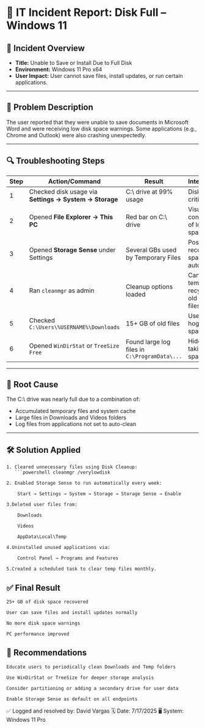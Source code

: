# 💽 IT Incident Report: Disk Full – Windows 11

## 📌 Incident Overview
- **Title:** Unable to Save or Install Due to Full Disk  
- **Environment:** Windows 11 Pro x64  
- **User Impact:** User cannot save files, install updates, or run certain applications.

---

## 🧾 Problem Description
The user reported that they were unable to save documents in Microsoft Word and were receiving low disk space warnings. Some applications (e.g., Chrome and Outlook) were also crashing unexpectedly.

---

## 🔍 Troubleshooting Steps

| Step | Action/Command | Result | Interpretation |
|------|----------------|--------|----------------|
| 1 | Checked disk usage via **Settings → System → Storage** | C:\ drive at 99% usage | Disk is critically full |
| 2 | Opened **File Explorer → This PC** | Red bar on C:\ drive | Visual confirmation of low disk space |
| 3 | Opened **Storage Sense** under Settings | Several GBs used by Temporary Files | Possible to recover space automatically |
| 4 | Ran `cleanmgr` as admin | Cleanup options loaded | Can delete temp files, recycle bin, old Windows files |
| 5 | Checked `C:\Users\%USERNAME%\Downloads` | 15+ GB of old files | User storage hogging space |
| 6 | Opened `WinDirStat` or `TreeSize Free` | Found large log files in `C:\ProgramData\...` | Hidden files taking up disk space |

---

## 🧩 Root Cause
The C:\ drive was nearly full due to a combination of:
- Accumulated temporary files and system cache
- Large files in Downloads and Videos folders
- Log files from applications not set to auto-clean

---

## 🛠️ Solution Applied

    1. Cleared unnecessary files using Disk Cleanup:
       ```powershell cleanmgr /verylowdisk

    2. Enabled Storage Sense to run automatically every week:

        Start → Settings → System → Storage → Storage Sense → Enable

    3.Deleted user files from:

        Downloads

        Videos

        AppData\Local\Temp

    4.Uninstalled unused applications via:

        Control Panel → Programs and Features

    5.Created a scheduled task to clear temp files monthly.

## ✅ Final Result

    25+ GB of disk space recovered

    User can save files and install updates normally

    No more disk space warnings

    PC performance improved

## 📌 Recommendations

    Educate users to periodically clean Downloads and Temp folders

    Use WinDirStat or TreeSize for deeper storage analysis

    Consider partitioning or adding a secondary drive for user data

    Enable Storage Sense as default on all endpoints

✅ Logged and resolved by: David Vargas
🗓️ Date: 7/17/2025
🖥️ System: Windows 11 Pro
